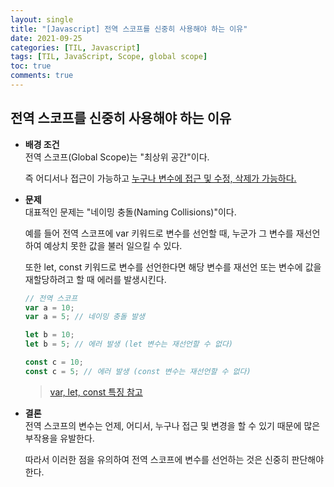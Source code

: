 ```yaml
---
layout: single
title: "[Javascript] 전역 스코프를 신중히 사용해야 하는 이유"
date: 2021-09-25
categories: [TIL, Javascript]
tags: [TIL, JavaScript, Scope, global scope]
toc: true
comments: true
---
```



## 전역 스코프를 신중히 사용해야 하는 이유 
- **배경 조건**  
전역 스코프(Global Scope)는 "최상위 공간"이다. 

  즉 어디서나 접근이 가능하고 <u>누구나 변수에 접근 및 수정, 삭제가 가능하다.</u>


- **문제**  
대표적인 문제는 "네이밍 충돌(Naming Collisions)"이다. 

  예를 들어 전역 스코프에 var 키워드로 변수를 선언할 때, 누군가 그 변수를 재선언하여 예상치 못한 값을 불러 일으킬 수 있다. 

  또한 let, const 키워드로 변수를 선언한다면 해당 변수를 재선언 또는 변수에 값을 재할당하려고 할 때 에러를 발생시킨다. 
  
    ```javascript
  // 전역 스코프
  var a = 10;
  var a = 5; // 네이밍 충돌 발생

  let b = 10;
  let b = 5; // 에러 발생 (let 변수는 재선언할 수 없다)

  const c = 10;
  const c = 5; // 에러 발생 (const 변수는 재선언할 수 없다)
  ```

  > [var, let, const 특징 참고](https://jihyungong.github.io/til/javascript/Variables/)


- **결론**  
전역 스코프의 변수는 언제, 어디서, 누구나 접근 및 변경을 할 수 있기 때문에 많은 부작용을 유발한다. 

  따라서 이러한 점을 유의하여 전역 스코프에 변수를 선언하는 것은 신중히 판단해야 한다. 
